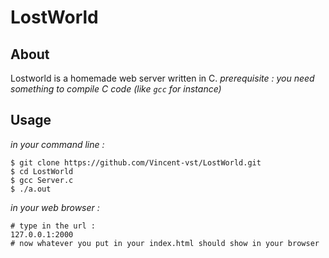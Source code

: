 # LostWorld

## About  

Lostworld is a homemade web server written in C.
*prerequisite : you need something to compile C code (like `gcc` for instance)*

## Usage  

*in your command line :*

```
$ git clone https://github.com/Vincent-vst/LostWorld.git
$ cd LostWorld 
$ gcc Server.c
$ ./a.out 
```

*in your web browser :*

```
# type in the url : 
127.0.0.1:2000
# now whatever you put in your index.html should show in your browser 
```


